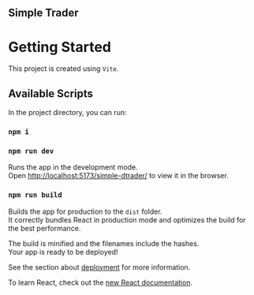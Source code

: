 ## Simple Trader

# Getting Started

This project is created using `Vite`.

## Available Scripts

In the project directory, you can run:

### `npm i`

### `npm run dev`

Runs the app in the development mode.\
Open [http://localhost:5173/simple-dtrader/](http://localhost:5173/simple-dtrader/) to view it in the browser.

### `npm run build`

Builds the app for production to the `dist` folder.\
It correctly bundles React in production mode and optimizes the build for the best performance.

The build is minified and the filenames include the hashes.\
Your app is ready to be deployed!

See the section about [deployment](https://facebook.github.io/create-react-app/docs/deployment) for more information.


To learn React, check out the [new React documentation](https://beta.reactjs.org/).
